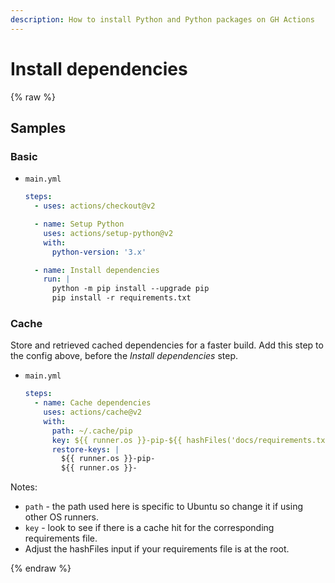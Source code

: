 ```yaml
---
description: How to install Python and Python packages on GH Actions
---
```

# Install dependencies

{% raw %}

## Samples

### Basic

- `main.yml`
    ```yaml
    steps:
      - uses: actions/checkout@v2

      - name: Setup Python
        uses: actions/setup-python@v2
        with:
          python-version: '3.x'

      - name: Install dependencies
        run: |
          python -m pip install --upgrade pip
          pip install -r requirements.txt
    ```

### Cache

Store and retrieved cached dependencies for a faster build. Add this step to the config above, before the _Install dependencies_ step.

- `main.yml`
    ```yaml
    steps:
      - name: Cache dependencies
        uses: actions/cache@v2
        with:
          path: ~/.cache/pip
          key: ${{ runner.os }}-pip-${{ hashFiles('docs/requirements.txt') }}
          restore-keys: |
            ${{ runner.os }}-pip-
            ${{ runner.os }}-
    ```

Notes:

- `path` - the path used here is specific to Ubuntu so change it if using other OS runners.
- `key` - look to see if there is a cache hit for the corresponding requirements file.
- Adjust the hashFiles input if your requirements file is at the root.

{% endraw %}
